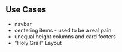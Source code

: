 ## Use Cases

* navbar
* centering items - used to be a real pain
* unequal height columns and card footers 
* "Holy Grail" Layout